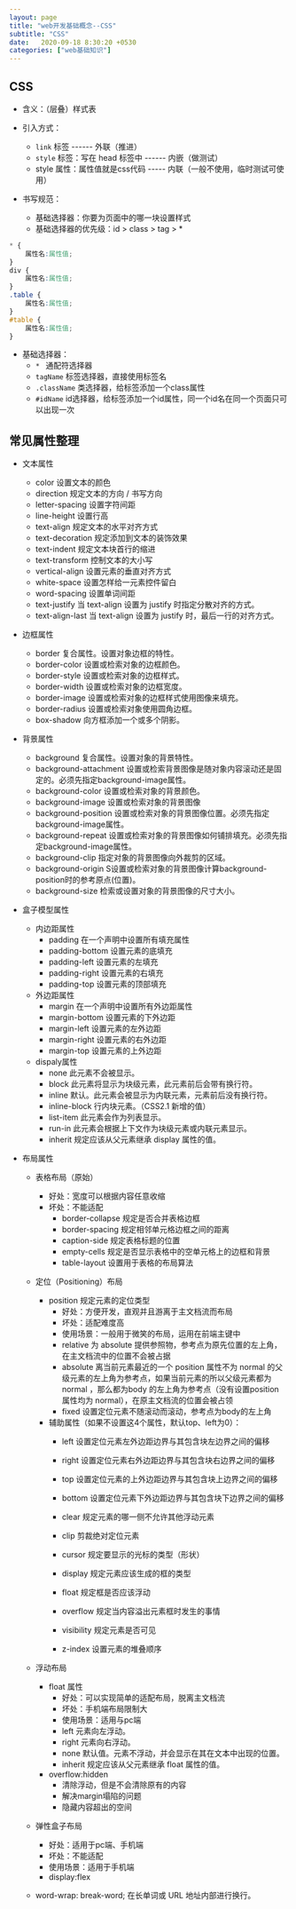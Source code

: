 ```yaml
---
layout: page
title: "web开发基础概念--CSS"
subtitle: "CSS"
date:   2020-09-18 8:30:20 +0530
categories: ["web基础知识"]
---
```


## CSS

-  含义：（层叠）样式表

-  引入方式：
    - `link` 标签 ------ 外联（推进）
    - `style` 标签：写在 head 标签中 ------ 内嵌（做测试）
    - style 属性：属性值就是css代码 ----- 内联（一般不使用，临时测试可使用）

- 书写规范：
    - 基础选择器：你要为页面中的哪一块设置样式
    - 基础选择器的优先级：id > class > tag > *

```css
* {
    属性名:属性值;
}
div {
    属性名:属性值;
}
.table {
    属性名:属性值;
}
#table {
    属性名:属性值;
}
```
- 基础选择器：
    - `* `   通配符选择器
    - `tagName`    标签选择器，直接使用标签名
    - `.className`    类选择器，给标签添加一个class属性
    - `#idName`    id选择器，给标签添加一个id属性，同一个id名在同一个页面只可以出现一次

## 常见属性整理

- 文本属性
    - color     设置文本的颜色
    - direction     规定文本的方向 / 书写方向
    - letter-spacing    设置字符间距
    - line-height   	设置行高
    - text-align   规定文本的水平对齐方式
    - text-decoration   规定添加到文本的装饰效果
    - text-indent       	规定文本块首行的缩进
    - text-transform      	控制文本的大小写
    - vertical-align        设置元素的垂直对齐方式
    - white-space        	设置怎样给一元素控件留白
    - word-spacing      	设置单词间距
    - text-justify      当 text-align 设置为 justify 时指定分散对齐的方式。 
    - text-align-last       当 text-align 设置为 justify 时，最后一行的对齐方式。

- 边框属性
    - border    	     复合属性。设置对象边框的特性。
    - border-color       设置或检索对象的边框颜色。
    - border-style       设置或检索对象的边框样式。
    - border-width       设置或检索对象的边框宽度。
    - border-image       设置或检索对象的边框样式使用图像来填充。
    - border-radius      设置或检索对象使用圆角边框。
    - box-shadow         向方框添加一个或多个阴影。

- 背景属性
    - background    复合属性。设置对象的背景特性。
    - background-attachment 设置或检索背景图像是随对象内容滚动还是固定的。必须先指定background-image属性。
    - background-color  设置或检索对象的背景颜色。
    - background-image  	设置或检索对象的背景图像
    - background-position   	设置或检索对象的背景图像位置。必须先指定background-image属性。
    - background-repeat     设置或检索对象的背景图像如何铺排填充。必须先指定background-image属性。
    - background-clip           	指定对象的背景图像向外裁剪的区域。
    - background-origin         S设置或检索对象的背景图像计算background-position时的参考原点(位置)。
    - background-size       	检索或设置对象的背景图像的尺寸大小。

- 盒子模型属性
    - 内边距属性 
        - padding   在一个声明中设置所有填充属性
        - padding-bottom    	设置元素的底填充
        - padding-left      	设置元素的左填充
        - padding-right         设置元素的右填充
        - padding-top           设置元素的顶部填充  
    - 外边距属性
        - margin    	在一个声明中设置所有外边距属性
        - margin-bottom     	设置元素的下外边距
        - margin-left           设置元素的左外边距
        - margin-right      	设置元素的右外边距
        - margin-top            设置元素的上外边距
    - dispaly属性   
        - none      此元素不会被显示。
        - block     此元素将显示为块级元素，此元素前后会带有换行符。
        - inline    默认。此元素会被显示为内联元素，元素前后没有换行符。
        - inline-block  行内块元素。（CSS2.1 新增的值）
        - list-item     此元素会作为列表显示。
        - run-in        此元素会根据上下文作为块级元素或内联元素显示。
        - inherit       规定应该从父元素继承 display 属性的值。

- 布局属性
    - 表格布局（原始）
        - 好处：宽度可以根据内容任意收缩
        - 坏处：不能适配
            - border-collapse       	规定是否合并表格边框
            - border-spacing        	规定相邻单元格边框之间的距离
            - caption-side              规定表格标题的位置
            - empty-cells               规定是否显示表格中的空单元格上的边框和背景
            - table-layout          	设置用于表格的布局算法  

    - 定位（Positioning）布局
        - position      	规定元素的定位类型
            - 好处：方便开发，直观并且游离于主文档流而布局
            - 坏处：适配难度高
            - 使用场景：一般用于微笑的布局，运用在前端主键中
            - relative          为 absolute 提供参照物，参考点为原先位置的左上角，在主文档流中的位置不会被占据
            - absolute          离当前元素最近的一个 position 属性不为 normal 的父级元素的左上角为参考点，如果当前元素的所以父级元素都为 normal ，那么都为body 的左上角为参考点（没有设置position 属性均为 normal），在原主文档流的位置会被占领
            - fixed             设置定位元素不随滚动而滚动，参考点为body的左上角
        - 辅助属性（如果不设置这4个属性，默认top、left为0）：
            - left              设置定位元素左外边距边界与其包含块左边界之间的偏移
            - right             设置定位元素右外边距边界与其包含块右边界之间的偏移
            - top               设置定位元素的上外边距边界与其包含块上边界之间的偏移
            - bottom            设置定位元素下外边距边界与其包含块下边界之间的偏移
            - clear             规定元素的哪一侧不允许其他浮动元素

            - clip          	剪裁绝对定位元素
            - cursor            规定要显示的光标的类型（形状）
            - display           规定元素应该生成的框的类型
            - float             规定框是否应该浮动
            - overflow          规定当内容溢出元素框时发生的事情
            - visibility        规定元素是否可见
            - z-index           设置元素的堆叠顺序

    - 浮动布局
        - float 属性
            - 好处：可以实现简单的适配布局，脱离主文档流
            - 坏处：手机端布局限制大    
            - 使用场景：适用与pc端
            - left      	元素向左浮动。
            - right         元素向右浮动。
            - none          默认值。元素不浮动，并会显示在其在文本中出现的位置。
            - inherit       规定应该从父元素继承 float 属性的值。
        - overflow:hidden		
	        - 清除浮动，但是不会清除原有的内容
	        - 解决margin塌陷的问题
	        - 隐藏内容超出的空间
    - 弹性盒子布局
        - 好处：适用于pc端、手机端
        - 坏处：不能适配
        - 使用场景：适用于手机端
        - display:flex
	- word-wrap: break-word;		在长单词或 URL 地址内部进行换行。
